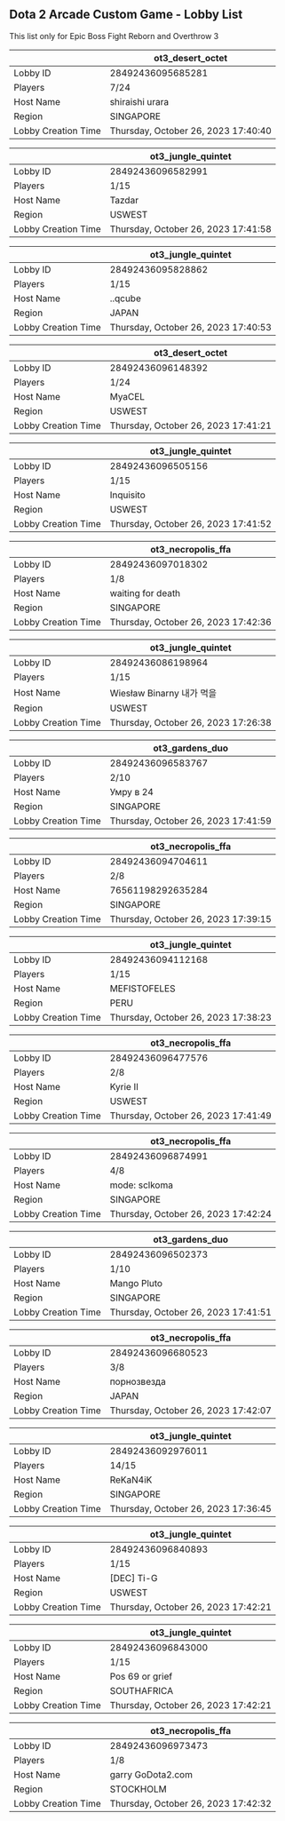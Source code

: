 ## Dota 2 Arcade Custom Game - Lobby List

This list only for Epic Boss Fight Reborn and Overthrow 3

|  | ot3_desert_octet |
| ------ | ------ |
| Lobby ID | 28492436095685281 |
| Players | 7/24 |
| Host Name | shiraishi urara |
| Region | SINGAPORE |
| Lobby Creation Time | Thursday, October 26, 2023 17:40:40 |


|  | ot3_jungle_quintet |
| ------ | ------ |
| Lobby ID | 28492436096582991 |
| Players | 1/15 |
| Host Name | Tazdar |
| Region | USWEST |
| Lobby Creation Time | Thursday, October 26, 2023 17:41:58 |


|  | ot3_jungle_quintet |
| ------ | ------ |
| Lobby ID | 28492436095828862 |
| Players | 1/15 |
| Host Name | ..qcube |
| Region | JAPAN |
| Lobby Creation Time | Thursday, October 26, 2023 17:40:53 |


|  | ot3_desert_octet |
| ------ | ------ |
| Lobby ID | 28492436096148392 |
| Players | 1/24 |
| Host Name | MyaCEL |
| Region | USWEST |
| Lobby Creation Time | Thursday, October 26, 2023 17:41:21 |


|  | ot3_jungle_quintet |
| ------ | ------ |
| Lobby ID | 28492436096505156 |
| Players | 1/15 |
| Host Name | Inquisito |
| Region | USWEST |
| Lobby Creation Time | Thursday, October 26, 2023 17:41:52 |


|  | ot3_necropolis_ffa |
| ------ | ------ |
| Lobby ID | 28492436097018302 |
| Players | 1/8 |
| Host Name | waiting for death |
| Region | SINGAPORE |
| Lobby Creation Time | Thursday, October 26, 2023 17:42:36 |


|  | ot3_jungle_quintet |
| ------ | ------ |
| Lobby ID | 28492436086198964 |
| Players | 1/15 |
| Host Name | Wiesław Binarny 내가 먹을 |
| Region | USWEST |
| Lobby Creation Time | Thursday, October 26, 2023 17:26:38 |


|  | ot3_gardens_duo |
| ------ | ------ |
| Lobby ID | 28492436096583767 |
| Players | 2/10 |
| Host Name | Умру в 24 |
| Region | SINGAPORE |
| Lobby Creation Time | Thursday, October 26, 2023 17:41:59 |


|  | ot3_necropolis_ffa |
| ------ | ------ |
| Lobby ID | 28492436094704611 |
| Players | 2/8 |
| Host Name | 76561198292635284 |
| Region | SINGAPORE |
| Lobby Creation Time | Thursday, October 26, 2023 17:39:15 |


|  | ot3_jungle_quintet |
| ------ | ------ |
| Lobby ID | 28492436094112168 |
| Players | 1/15 |
| Host Name | MEFISTOFELES |
| Region | PERU |
| Lobby Creation Time | Thursday, October 26, 2023 17:38:23 |


|  | ot3_necropolis_ffa |
| ------ | ------ |
| Lobby ID | 28492436096477576 |
| Players | 2/8 |
| Host Name | Kyrie II |
| Region | USWEST |
| Lobby Creation Time | Thursday, October 26, 2023 17:41:49 |


|  | ot3_necropolis_ffa |
| ------ | ------ |
| Lobby ID | 28492436096874991 |
| Players | 4/8 |
| Host Name | mode: sclkoma |
| Region | SINGAPORE |
| Lobby Creation Time | Thursday, October 26, 2023 17:42:24 |


|  | ot3_gardens_duo |
| ------ | ------ |
| Lobby ID | 28492436096502373 |
| Players | 1/10 |
| Host Name | Mango Pluto |
| Region | SINGAPORE |
| Lobby Creation Time | Thursday, October 26, 2023 17:41:51 |


|  | ot3_necropolis_ffa |
| ------ | ------ |
| Lobby ID | 28492436096680523 |
| Players | 3/8 |
| Host Name | порнозвезда |
| Region | JAPAN |
| Lobby Creation Time | Thursday, October 26, 2023 17:42:07 |


|  | ot3_jungle_quintet |
| ------ | ------ |
| Lobby ID | 28492436092976011 |
| Players | 14/15 |
| Host Name | ReKaN4iK |
| Region | SINGAPORE |
| Lobby Creation Time | Thursday, October 26, 2023 17:36:45 |


|  | ot3_jungle_quintet |
| ------ | ------ |
| Lobby ID | 28492436096840893 |
| Players | 1/15 |
| Host Name | [DEC] Ti-G |
| Region | USWEST |
| Lobby Creation Time | Thursday, October 26, 2023 17:42:21 |


|  | ot3_jungle_quintet |
| ------ | ------ |
| Lobby ID | 28492436096843000 |
| Players | 1/15 |
| Host Name | Pos 69 or grief |
| Region | SOUTHAFRICA |
| Lobby Creation Time | Thursday, October 26, 2023 17:42:21 |


|  | ot3_necropolis_ffa |
| ------ | ------ |
| Lobby ID | 28492436096973473 |
| Players | 1/8 |
| Host Name | garry GoDota2.com |
| Region | STOCKHOLM |
| Lobby Creation Time | Thursday, October 26, 2023 17:42:32 |


